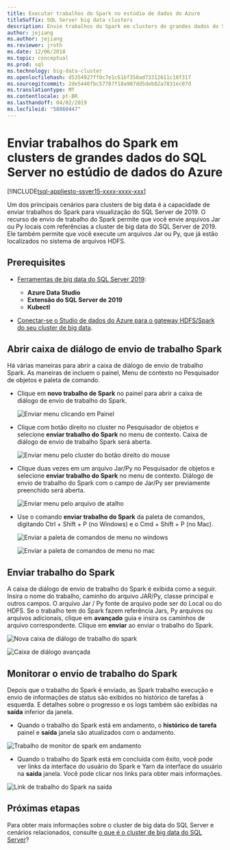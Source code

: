 ```yaml
---
title: Executar trabalhos do Spark no estúdio de dados do Azure
titleSuffix: SQL Server big data clusters
description: Envie trabalhos do Spark em clusters de grandes dados do SQL Server no estúdio de dados do Azure.
author: jejiang
ms.author: jejiang
ms.reviewer: jroth
ms.date: 12/06/2018
ms.topic: conceptual
ms.prod: sql
ms.technology: big-data-cluster
ms.openlocfilehash: d5354927ff0c7e1c61bf358ad73312611c18f317
ms.sourcegitcommit: 2de5446fbc57787f18a907dd5deb02a7831ec07d
ms.translationtype: MT
ms.contentlocale: pt-BR
ms.lasthandoff: 04/02/2019
ms.locfileid: "58860447"
---
```

# <a name="submit-spark-jobs-on-sql-server-big-data-clusters-in-azure-data-studio"></a>Enviar trabalhos do Spark em clusters de grandes dados do SQL Server no estúdio de dados do Azure

[!INCLUDE[tsql-appliesto-ssver15-xxxx-xxxx-xxx](../includes/tsql-appliesto-ssver15-xxxx-xxxx-xxx.md)]

Um dos principais cenários para clusters de big data é a capacidade de enviar trabalhos do Spark para visualização do SQL Server de 2019. O recurso de envio de trabalho do Spark permite que você envie arquivos Jar ou Py locais com referências a cluster de big data do SQL Server de 2019. Ele também permite que você execute um arquivos Jar ou Py, que já estão localizados no sistema de arquivos HDFS. 

## <a name="prerequisites"></a>Prerequisites

- [Ferramentas de big data do SQL Server 2019](deploy-big-data-tools.md):
   - **Azure Data Studio**
   - **Extensão do SQL Server de 2019**
   - **Kubectl**

- [Conectar-se o Studio de dados do Azure para o gateway HDFS/Spark do seu cluster de big data](connect-to-big-data-cluster.md).

## <a name="open-spark-job-submission-dialog"></a>Abrir caixa de diálogo de envio de trabalho Spark
Há várias maneiras para abrir a caixa de diálogo de envio de trabalho Spark. As maneiras de incluem o painel, Menu de contexto no Pesquisador de objetos e paleta de comando.

+ Clique em **novo trabalho de Spark** no painel para abrir a caixa de diálogo de envio de trabalho do Spark.

    ![Enviar menu clicando em Painel](./media/submit-spark-job/new-spark-job.png)
 
+ Clique com botão direito no cluster no Pesquisador de objetos e selecione **enviar trabalho do Spark** no menu de contexto. Caixa de diálogo de envio de trabalho Spark será aberta.  
 
    ![Enviar menu pelo cluster do botão direito do mouse](./media/submit-spark-job/submit-spark-job.png)

+ Clique duas vezes em um arquivo Jar/Py no Pesquisador de objetos e selecione **enviar trabalho do Spark** no menu de contexto. Diálogo de envio de trabalho do Spark com o campo de Jar/Py ser previamente preenchido será aberta. 
 
    ![Enviar menu pelo arquivo de atalho](./media/submit-spark-job/submit-spark-job-2.png)

+ Use o comando **enviar trabalho do Spark** da paleta de comandos, digitando Ctrl + Shift + P (no Windows) e o Cmd + Shift + P (no Mac).

    ![Enviar a paleta de comandos de menu no windows](./media/submit-spark-job/submit-spark-job-3.png)

    ![Enviar a paleta de comandos de menu no mac](./media/submit-spark-job/submit-spark-job-4.png)
  
 
## <a name="submit-spark-job"></a>Enviar trabalho do Spark 
A caixa de diálogo de envio de trabalho do Spark é exibida como a seguir. Insira o nome do trabalho, caminho do arquivo JAR/Py, classe principal e outros campos. O arquivo Jar / Py fonte de arquivo pode ser do Local ou do HDFS. Se o trabalho tem do Spark fazem referência Jars, Py arquivos ou arquivos adicionais, clique em **avançado** guia e insira os caminhos de arquivo correspondente. Clique em **enviar** ao enviar o trabalho do Spark.
 
![Nova caixa de diálogo de trabalho do spark](./media/submit-spark-job/submit-spark-job-section.png)

![Caixa de diálogo avançada](./media/submit-spark-job/submit-spark-job-section-1.png)

## <a name="monitor-spark-job-submission"></a>Monitorar o envio de trabalho do Spark
Depois que o trabalho do Spark é enviado, as Spark trabalho execução e envio de informações de status são exibidos no histórico de tarefas à esquerda. E detalhes sobre o progresso e os logs também são exibidas na **saída** inferior da janela.
+ Quando o trabalho do Spark está em andamento, o **histórico de tarefa** painel e **saída** janela são atualizados com o andamento.

![Trabalho de monitor de spark em andamento](./media/submit-spark-job/monitor-spark-job-submission.png)

+ Quando o trabalho do Spark está em concluída com êxito, você pode ver links da interface do usuário do Spark e Yarn da interface do usuário na **saída** janela. Você pode clicar nos links para obter mais informações.

![Link de trabalho do Spark na saída](./media/submit-spark-job/monitor-spark-job-submission-2.png)

## <a name="next-steps"></a>Próximas etapas
Para obter mais informações sobre o cluster de big data do SQL Server e cenários relacionados, consulte [o que é o cluster de big data do SQL Server](big-data-cluster-overview.md)?

